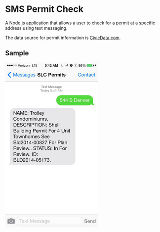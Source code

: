 # SMS Permit Check

A Node.js application that allows a user to check for a permit at a specific address using text messaging.

The data source for permit information is [CivicData.com](http://www.civicdata.com/en/home).

## Sample

![Example ](https://raw.githubusercontent.com/mheadd/sms-permit-check/master/sample.jpeg "Permit from Salt Lake City")